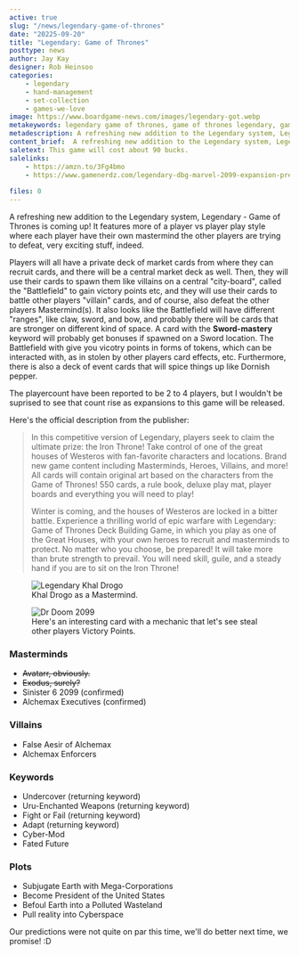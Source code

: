 ```yaml
---
active: true
slug: "/news/legendary-game-of-thrones"
date: "20225-09-20"
title: "Legendary: Game of Thrones"
posttype: news
author: Jay Kay
designer: Rob Heinsoo
categories: 
    - legendary
    - hand-management
    - set-collection
    - games-we-love
image: https://www.boardgame-news.com/images/legendary-got.webp
metakeywords: legendary game of thrones, game of thrones legendary, game of thrones card game, legendary got
metadescription: A refreshing new addition to the Legendary system, Legendary - Game of Thrones is coming up! It features more of a player vs player play style where each player have their own mastermind the other players are trying to defeat. 
content_brief:  A refreshing new addition to the Legendary system, Legendary - Game of Thrones is coming up! It features more of a player vs player play style where each player have their own mastermind the other players are trying to defeat. Read on!
saletext: This game will cost about 90 bucks.
salelinks: 
    - https://amzn.to/3Fg4bmo
    - https://www.gamenerdz.com/legendary-dbg-marvel-2099-expansion-preorder?aff=3h
   
files: 0
---
```

A refreshing new addition to the Legendary system, Legendary - Game of Thrones is coming up! It features more of a player vs player play style where each player have their own mastermind the other players are trying to defeat, very exciting stuff, indeed.

Players will all have a private deck of market cards from where they can recruit cards, and there will be a central market deck as well. Then, they will use their cards to spawn them like villains on a central "city-board", called the "Battlefield" to gain victory points etc, and they will use their cards to battle other players "villain" cards, and of course, also defeat the other players Mastermind(s). It also looks like the Battlefield will have different "ranges", like claw, sword, and bow, and probably there will be cards that are stronger on different kind of space. A card with the **Sword-mastery** keyword will probably get bonuses if spawned on a Sword location. The Battlefield with give you vicotry points in forms of tokens, which can be interacted with, as in stolen by other players card effects, etc. Furthermore, there is also a deck of event cards that will spice things up like Dornish pepper.

The playercount have been reported to be 2 to 4 players, but I wouldn't be suprised to see that count rise as expansions to this game will be released.



Here's the official description from the publisher:  

<blockquote class="blockquote">
In this competitive version of Legendary, players seek to claim the ultimate prize: the Iron Throne! Take control of one of the great houses of Westeros with fan-favorite characters and locations. Brand new game content including Masterminds, Heroes, Villains, and more! All cards will contain original art based on the characters from the Game of Thrones! 550 cards, a rule book, deluxe play mat, player boards and everything you will need to play!

Winter is coming, and the houses of Westeros are locked in a bitter battle. Experience a thrilling world of epic warfare with Legendary: Game of Thrones Deck Building Game, in which you play as one of the Great Houses, with your own heroes to recruit and masterminds to protect. No matter who you choose, be prepared! It will take more than brute strength to prevail. You will need skill, guile, and a steady hand if you are to sit on the Iron Throne!
</blockquote>


<figure class="figure">
    <img class="image fluid" alt="Legendary Khal Drogo" src="https://www.boardgame-news.com/images/khal_drogo.webp" >
    </img>
    <figcaption class="figcaption">Khal Drogo as a Mastermind.</figcaption>
</figure>

<figure class="figure">
    <img class="image fluid" alt="Dr Doom 2099" src="https://www.boardgame-news.com/images/young_dragon.webp" >
    </img>
    <figcaption class="figcaption">Here's an interesting card with a mechanic that let's see steal other players Victory Points.</figcaption>
</figure>

 ### Masterminds
 - ~~Avatarr, obviously.~~
 - ~~Exodus, surely?~~
 - Sinister 6 2099 (confirmed)
 - Alchemax Executives (confirmed)

### Villains
- False Aesir of Alchemax
- Alchemax Enforcers

### Keywords
- Undercover (returning keyword)
- Uru-Enchanted Weapons (returning keyword)
- Fight or Fail (returning keyword)
- Adapt (returning keyword)
- Cyber-Mod
- Fated Future

### Plots
- Subjugate Earth with Mega-Corporations
- Become President of the United States
- Befoul Earth into a Polluted Wasteland
- Pull reality into Cyberspace

Our predictions were not quite on par this time, we'll do better next time, we promise! :D